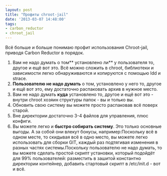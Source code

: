 ```yaml
---
layout: post
title: "Профиты chroot-jail"
date: '2013-03-07 14:48:00'
tags:
- carbon_reductor
- chroot_jail
---
```


Всё больше и больше понимаю профит использования Chroot-jail, приводя Carbon Reductor в порядок.

<a name="more"></a>

1.  Вам не надо думать о том** установлено ли** у пользователя то, другое и ещё вот это. Всё можно сложить в chroot, библиотеки и зависимости легко обнаруживаются и копируются с помощью ldd и strace.
2.  **Пользователю не надо думать** о том, установлено у него то, другое и ещё вот это, ему достаточно распаковать архив в нужное место.
3.  Вам не надо думать **куда** установлено то, другое и ещё вот это - внутри chroot хозяин структуры папок - вы и только вы.
4.  Обновить свою систему вы можете просто распаковав всё поверх старой.
5.  Вне директории достаточно 3-4 файлов для управления, плюс конфиги.
6.  Вы можете легко и **быстро собирать систему**.&nbsp;Это только основные выгоды. А за собой они влекут бонусы, например:Поскольку всё в одном месте, то скидывая всё в одно место, вы можете легко использовать для сборки GIT, каждый раз подтягивая изменения в разных частях системы.Поскольку пользователю не надо думать, то вы можете сделать простой скрипт установки, который подойдёт для 99% пользователей: разместить в зашитой константно директории контейнер, добавить стартовый скрипт в /etc/init.d - вот и всё.